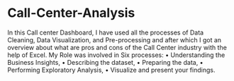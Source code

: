 # Call-Center-Analysis
In this Call center Dashboard, I have used all the processes of Data Cleaning, Data Visualization, and Pre-processing and after which I got an overview about what are pros and cons of the Call Center industry with the help of Excel. My Role was involved in Six processes: • Understanding the Business Insights, • Describing the dataset, • Preparing the data, • Performing Exploratory Analysis, • Visualize and present your findings.
